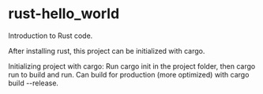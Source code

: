 # rust-hello_world
Introduction to Rust code.

After installing rust, this project can be initialized with cargo.

Initializing project with cargo:
Run cargo init in the project folder, then cargo run to build and run.
Can build for production (more optimized) with cargo build --release.
